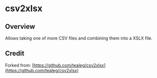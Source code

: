 # csv2xlsx

## Overview

Allows taking one of more CSV files and combining them into a XSLX file.


## Credit

Forked from: [https://github.com/tealeg/csv2xlsx](https://github.com/tealeg/csv2xlsx)